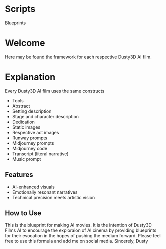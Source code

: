 # Scripts
Blueprints

# Welcome
Here may be found the framework for each respective Dusty3D AI film.

# Explanation
Every Dusty3D AI film uses the same constructs
- Tools
- Abstract
- Setting description
- Stage and character description
- Dedication
- Static images
- Respective act images
- Runway prompts
- Midjourney prompts
- Midjourney code
- Transcript (literal narrative)
- Music prompt

## Features
- AI-enhanced visuals
- Emotionally resonant narratives
- Technical precision meets artistic vision

## How to Use
This is the blueprint for making AI movies. It is the intention of Dusty3D Films AI to encourage the exploraion of AI cinema by providing blueprints for their evocation in the hopes of pushing the medium forward. Please feel free to use this formula and add me on social media.
Sincerely,
Dusty
